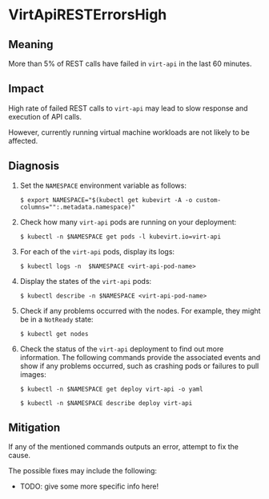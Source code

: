 # VirtApiRESTErrorsHigh
<!--Edited by jherrman, 17.10.2022-->
## Meaning

More than 5% of REST calls have failed in `virt-api` in the last 60 minutes.

## Impact

High rate of failed REST calls to `virt-api` may lead to slow response and execution of API calls.

However, currently running virtual machine workloads are not likely to be affected. 

## Diagnosis

1. Set the `NAMESPACE` environment variable as follows:
   ```
   $ export NAMESPACE="$(kubectl get kubevirt -A -o custom-columns="":.metadata.namespace)"
   ```

1. Check how many `virt-api` pods are running on your deployment:
   ```
   $ kubectl -n $NAMESPACE get pods -l kubevirt.io=virt-api
   ```

1. For each of the `virt-api` pods, display its logs:
   ```
   $ kubectl logs -n  $NAMESPACE <virt-api-pod-name>
   ```

1. Display the states of the `virt-api` pods:
   ```
   $ kubectl describe -n $NAMESPACE <virt-api-pod-name>
   ```

1. Check if any problems occurred with the nodes. For example, they might be in a `NotReady` state:
   ```
   $ kubectl get nodes
   ```

1. Check the status of the `virt-api` deployment to find out more information. The following commands provide the associated events and show if any problems occurred, such as crashing pods or failures to pull images:
   ```
   $ kubectl -n $NAMESPACE get deploy virt-api -o yaml
   ```
   ```
   $ kubectl -n $NAMESPACE describe deploy virt-api
   ```

## Mitigation

If any of the mentioned commands outputs an error, attempt to fix the cause.

The possible fixes may include the following:

- TODO: give some more specific info here!

